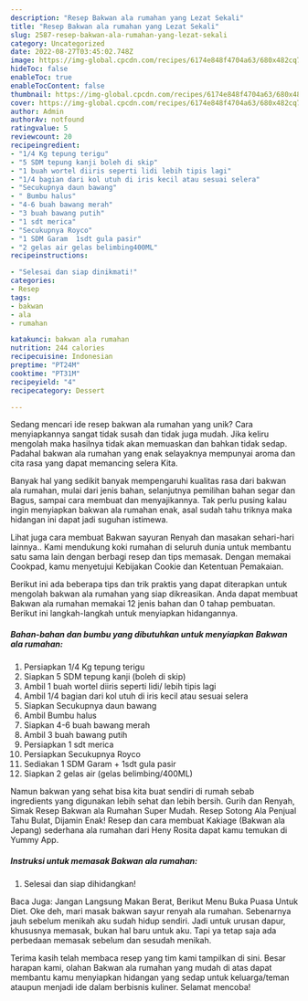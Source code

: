 ```yaml
---
description: "Resep Bakwan ala rumahan yang Lezat Sekali"
title: "Resep Bakwan ala rumahan yang Lezat Sekali"
slug: 2587-resep-bakwan-ala-rumahan-yang-lezat-sekali
category: Uncategorized
date: 2022-08-27T03:45:02.748Z
image: https://img-global.cpcdn.com/recipes/6174e848f4704a63/680x482cq70/bakwan-ala-rumahan-foto-resep-utama.jpg
hideToc: false
enableToc: true
enableTocContent: false
thumbnail: https://img-global.cpcdn.com/recipes/6174e848f4704a63/680x482cq70/bakwan-ala-rumahan-foto-resep-utama.jpg
cover: https://img-global.cpcdn.com/recipes/6174e848f4704a63/680x482cq70/bakwan-ala-rumahan-foto-resep-utama.jpg
author: Admin
authorAv: notfound
ratingvalue: 5
reviewcount: 20
recipeingredient:
- "1/4 Kg tepung terigu"
- "5 SDM tepung kanji boleh di skip"
- "1 buah wortel diiris seperti lidi lebih tipis lagi"
- "1/4 bagian dari kol utuh di iris kecil atau sesuai selera"
- "Secukupnya daun bawang"
- " Bumbu halus"
- "4-6 buah bawang merah"
- "3 buah bawang putih"
- "1 sdt merica"
- "Secukupnya Royco"
- "1 SDM Garam  1sdt gula pasir"
- "2 gelas air gelas belimbing400ML"
recipeinstructions:

- "Selesai dan siap dinikmati!"
categories:
- Resep
tags:
- bakwan
- ala
- rumahan

katakunci: bakwan ala rumahan 
nutrition: 244 calories
recipecuisine: Indonesian
preptime: "PT24M"
cooktime: "PT31M"
recipeyield: "4"
recipecategory: Dessert

---
```





Sedang mencari ide resep bakwan ala rumahan yang unik? Cara menyiapkannya sangat tidak susah dan tidak juga mudah. Jika keliru mengolah maka hasilnya tidak akan memuaskan dan bahkan tidak sedap. Padahal bakwan ala rumahan yang enak selayaknya mempunyai aroma dan cita rasa yang dapat memancing selera Kita.





Banyak hal yang sedikit banyak mempengaruhi kualitas rasa dari bakwan ala rumahan, mulai dari jenis bahan, selanjutnya pemilihan bahan segar dan Bagus, sampai cara membuat dan menyajikannya. Tak perlu pusing kalau ingin menyiapkan bakwan ala rumahan enak,      asal sudah tahu triknya maka hidangan ini dapat jadi suguhan istimewa.














Lihat juga cara membuat Bakwan sayuran Renyah dan masakan sehari-hari lainnya.. Kami mendukung koki rumahan di seluruh dunia untuk membantu satu sama lain dengan berbagi resep dan tips memasak. Dengan memakai Cookpad, kamu menyetujui Kebijakan Cookie dan Ketentuan Pemakaian.






Berikut ini ada beberapa tips dan trik praktis yang dapat diterapkan untuk mengolah bakwan ala rumahan yang siap dikreasikan. Anda dapat membuat Bakwan ala rumahan memakai 12 jenis bahan dan 0 tahap pembuatan. Berikut ini langkah-langkah untuk menyiapkan hidangannya.

<!--inarticleads1-->

##### Bahan-bahan dan bumbu yang dibutuhkan untuk menyiapkan Bakwan ala rumahan:

1. Persiapkan 1/4 Kg tepung terigu
1. Siapkan 5 SDM tepung kanji (boleh di skip)
1. Ambil 1 buah wortel diiris seperti lidi/ lebih tipis lagi
1. Ambil 1/4 bagian dari kol utuh di iris kecil atau sesuai selera
1. Siapkan Secukupnya daun bawang
1. Ambil  Bumbu halus
1. Siapkan 4-6 buah bawang merah
1. Ambil 3 buah bawang putih
1. Persiapkan 1 sdt merica
1. Persiapkan Secukupnya Royco
1. Sediakan 1 SDM Garam + 1sdt gula pasir
1. Siapkan 2 gelas air (gelas belimbing/400ML)


Namun bakwan yang sehat bisa kita buat sendiri di rumah sebab ingredients yang digunakan lebih sehat dan lebih bersih. Gurih dan Renyah, Simak Resep Bakwan ala Rumahan Super Mudah. Resep Sotong Ala Penjual Tahu Bulat, Dijamin Enak! Resep dan cara membuat Kakiage (Bakwan ala Jepang) sederhana ala rumahan dari Heny Rosita dapat kamu temukan di Yummy App. 

<!--inarticleads2-->

##### Instruksi untuk memasak Bakwan ala rumahan:


1. Selesai dan siap dihidangkan!

Baca Juga: Jangan Langsung Makan Berat, Berikut Menu Buka Puasa Untuk Diet. Oke deh, mari masak bakwan sayur renyah ala rumahan. Sebenarnya jauh sebelum menikah aku sudah hidup sendiri. Jadi untuk urusan dapur, khususnya memasak, bukan hal baru untuk aku. Tapi ya tetap saja ada perbedaan memasak sebelum dan sesudah menikah. 

Terima kasih telah membaca resep yang tim kami tampilkan di sini. Besar harapan kami, olahan Bakwan ala rumahan yang mudah di atas dapat membantu kamu menyiapkan hidangan yang sedap untuk keluarga/teman ataupun menjadi ide dalam berbisnis kuliner. Selamat mencoba!

